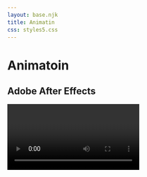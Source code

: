 ```yaml
---
layout: base.njk
title: Animatin
css: styles5.css
---
```


<h1>Animatoin  </h1>
	 <section id="video1" class="media-section">
		 <h2>Adobe After Effects </h2>
        <video controls>
            <source src="/vid/chaos_1.mp4" type="video/mp4">
           
         </video>
      </section>
 <section id="video2" class="media-section">
		<h2>Adobe Animation</h2>
        <video controls>
            <source src="/vid/Dark.mp4" type="video/mp4">
        </video>
 </section>
 <section id="gif" class="media-section">
		<h2>After Photoshop </h2>
        <img src="/vid/vedeosolorpsd.gif" alt="Photoshop gif">
  </section>